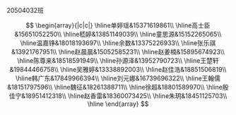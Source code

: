 20504032班

$$
\begin{array}{|c|c|}
\hline单婷瑶&15371619861\\
\hline高士臣&15651052250\\
\hline嵇婷&13851149039\\
\hline童思源&15152265065\\
\hline温嘉铮&18018193697\\
\hline余数&13375226933\\
\hline张乐祺&13921767951\\
\hline赵晨晨&15052585231\\
\hline赵姜楠&15895674923\\
\hline陈尊来&18518591949\\
\hline孙源泽&13952790723\\
\hline王楚轩&19844466758\\
\hline吴雅婷&13338892003\\
\hline赵佳浩&18851506819\\
\hline韩广东&17849966394\\
\hline刘元娜&16739696322\\
\hline王翰儒&18151797596\\
\hline魏征&18261388711\\
\hline徐超&18801589970\\
\hline殷佳宁&18951412318\\
\hline赵香雷&18360073425\\
\hline朱玥&18451125703\\
\hline
\end{array}
$$

